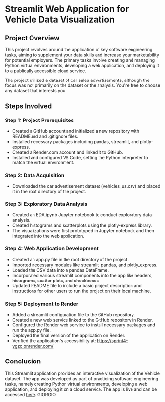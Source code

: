 # Streamlit Web Application for Vehicle Data Visualization

## Project Overview

This project revolves around the application of key software engineering tasks, aiming to supplement your data skills and increase your marketability for potential employers. The primary tasks involve creating and managing Python virtual environments, developing a web application, and deploying it to a publically accessible cloud service.

The project utilized a dataset of car sales advertisements, although the focus was not primarily on the dataset or the analysis. You're free to choose any dataset that interests you.

## Steps Involved

### Step 1: Project Prerequisites

- Created a GitHub account and initialized a new repository with README.md and .gitignore files.
- Installed necessary packages including pandas, streamlit, and plotly-express.
- Created a Render.com account and linked it to GitHub.
- Installed and configured VS Code, setting the Python interpreter to match the virtual environment.

### Step 2: Data Acquisition

- Downloaded the car advertisement dataset (vehicles_us.csv) and placed it in the root directory of the project.

### Step 3: Exploratory Data Analysis

- Created an EDA.ipynb Jupyter notebook to conduct exploratory data analysis.
- Created histograms and scatterplots using the plotly-express library.
- The visualizations were first prototyped in Jupyter notebook and then integrated into the web application.

### Step 4: Web Application Development

- Created an app.py file in the root directory of the project.
- Imported necessary modules like streamlit, pandas, and plotly_express.
- Loaded the CSV data into a pandas DataFrame.
- Incorporated various streamlit components into the app like headers, histograms, scatter plots, and checkboxes.
- Updated README file to include a basic project description and instructions for other users to run the project on their local machine.

### Step 5: Deployment to Render

- Added a streamlit configuration file to the GitHub repository.
- Created a new web service linked to the GitHub repository in Render.
- Configured the Render web service to install necessary packages and run the app.py file.
- Deployed the final version of the application on Render.
- Verified the application's accessibility at: https://sprint4-ygzc.onrender.com/

## Conclusion

This Streamlit application provides an interactive visualization of the Vehicle dataset. The app was developed as part of practicing software engineering tasks, namely creating Python virtual environments, developing a web application, and deploying it on a cloud service. The app is live and can be accessed [here](https://sprint4-ygzc.onrender.com/).
GIORGIO
